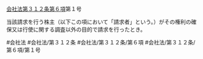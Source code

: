 [会社法第３１２条第６項](会社法＿＿＿＿第３１２条第６項)第１号

当該請求を行う株主（以下この項において「請求者」という。）がその権利の確保又は行使に関する調査以外の目的で請求を行ったとき。


#会社法
#会社法/第３１２条
#会社法/第３１２条/第６項
#会社法/第３１２条/第６項/第１号
